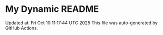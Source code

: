 # My Dynamic README
Updated at: Fri Oct 10 11:17:44 UTC 2025
This file was auto-generated by GitHub Actions.
